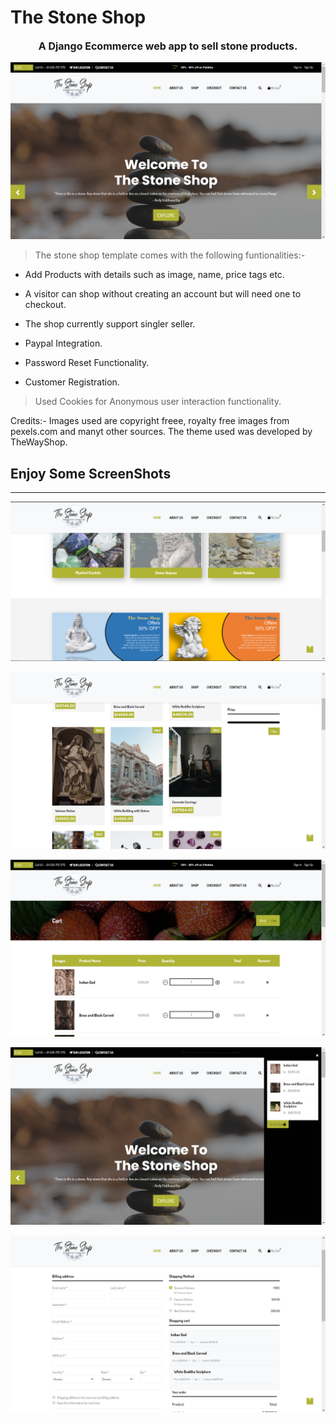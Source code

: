 # The Stone Shop

<p style="text-align:center; font-size:16px;">
<b>A Django Ecommerce web app to sell stone products.</b>
</p>

<img src="screenshots/home.png">

>The stone shop template comes with the following funtionalities:-
- Add Products with details such as image, name, price tags etc.

- A visitor can shop without creating an account but will need one to checkout.

- The shop currently support singler seller.

- Paypal Integration.

- Password Reset Functionality.

- Customer Registration.

> Used Cookies for Anonymous user interaction functionality.

Credits:- 
Images used are copyright freee, royalty free images from pexels.com and manyt other sources. The theme used was developed by TheWayShop.

## Enjoy Some ScreenShots
---

![](screenshots/home-1.png)


![](screenshots/shop.png)


![](screenshots/cart.png)


![](screenshots/side-cart.png)


![](screenshots/checkout.png)
